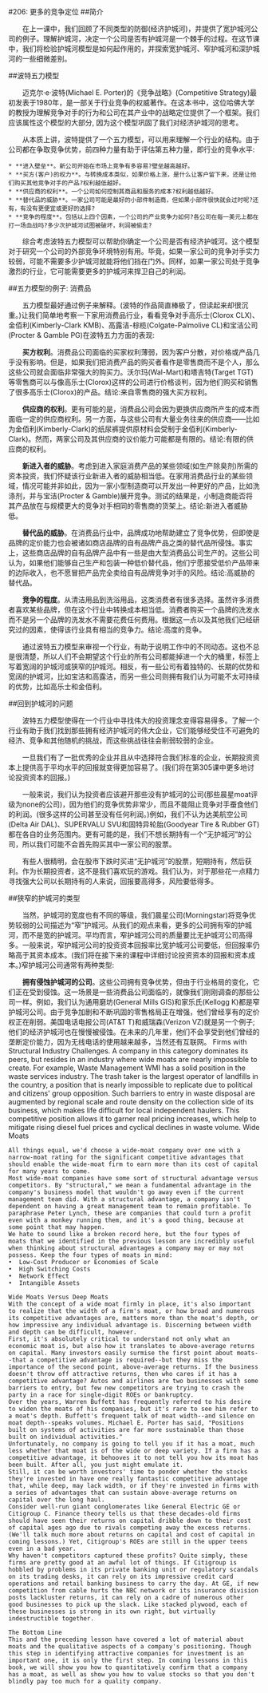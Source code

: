 #206: 更多的竞争定位
##简介

　　在上一课中，我们回顾了不同类型的防御(经济护城河)，并提供了宽护城河公司的例子。理解护城河，决定一个公司是否有护城河是一个棘手的过程。在这节课中，我们将检验护城河模型是如何起作用的，并探索宽护城河、窄护城河和深护城河的一些细微差别。

##波特五力模型

　　迈克尔·e·波特(Michael E. Porter)的《竞争战略》(Competitive Strategy)最初发表于1980年，是一部关于行业竞争的权威著作。在这本书中，这位哈佛大学的教授为理解竞争对手的行为和公司在其产业中的战略定位提供了一个框架。我们应该属性这个模型的大部分, 因为这个模型巩固了我们对经济护城河的思考。

　　从本质上讲，波特提供了一个五力模型，可以用来理解一个行业的结构。由于公司都在争取竞争优势，前四种力量有助于评估第五种力量，即行业的竞争水平:

    * **进入壁垒**。新公司开始在市场上竞争有多容易?壁垒越高越好。   
    * **买方(客户)的权力**。与转换成本类似，如果价格上涨，是什么让客户留下来，还是让他们购买其他竞争对手的产品?权利越低越好。
    * **供应商的权利**。一个公司如何控制其商品和服务的成本?权利越低越好。
    * **替代品的威胁**。一家公司可能是最好的小部件制造商，但如果小部件很快就会过时呢?还有，有没有更便宜或更好的选择?
    * **竞争的程度**。包括以上四个因素，一个公司的产业竞争力如何?各公司在每一美元上都在打一场血战吗?多少次护城河试图被破坏，利润被偷走?
    
　　综合考虑波特五力模型可以帮助你确定一个公司是否有经济护城河。这个模型对于研究一个公司的外部竞争环境特别有用。毕竟，如果一家公司的竞争对手实力较弱，可能不需要多少护城河就能将他们挡在门外。同样，如果一家公司处于竞争激烈的行业，它可能需要更多的护城河来捍卫自己的利润。

##五力模型的例子: 消费品

　　五力模型最好通过例子来解释。(波特的作品简直棒极了，但读起来却很沉重。)让我们简单地考察一下家用消费品行业，看看竞争对手高乐士(Clorox CLX)、金佰利(Kimberly-Clark KMB)、高露洁-棕榄(Colgate-Palmolive  CL)和宝洁公司(Procter & Gamble PG)在波特五力方面的表现:

　　**买方权利**。消费品公司面临的买家权利薄弱，因为客户分散，对价格或产品几乎没有影响。但是，如果我们把消费产品的购买者看作是零售商而不是个人，那么这些公司就会面临非常强大的购买力。沃尔玛(Wal-Mart)和塔吉特(Target TGT)等零售商可以与像高乐士(Clorox)这样的公司进行价格谈判，因为他们购买和销售了很多高乐士(Clorox)的产品。结论:来自零售商的强大买方权利。

　　**供应商的权利**。更有可能的是，消费品公司会因为更换供应商所产生的成本而面临一定的供应商权利。另一方面，与这些公司有大量业务往来的供应商——比如为金佰利(Kimberly-Clark)的纸尿裤提供原材料会受制于金佰利(Kimberly-Clark)。然而，两家公司及其供应商的议价能力可能都是有限的。结论:有限的供应商的权利。

　　**新进入者的威胁**。考虑到进入家庭消费产品的某些领域(如生产除臭剂)所需的资本投资，我们怀疑该行业新进入者的威胁相当低。在家用消费品行业的某些领域，情况可能并非如此，因为一家小型制造商可以开发出一种更好的产品，比如洗涤剂，并与宝洁(Procter & Gamble)展开竞争。测试的结果是，小制造商能否将其产品放在与规模更大的竞争对手相同的零售商的货架上。结论:新进入者威胁低。

　　**替代品的威胁**。在消费品行业中，品牌成功地帮助建立了竞争优势，但即使是品牌的定价能力也会被诸如商店品牌的自有品牌产品之类的替代品所侵蚀。事实上，这些商店品牌的自有品牌产品中有一些是由大型消费品公司生产的。这些公司认为，如果他们能够自己生产和包装一种低价替代品，他们宁愿接受低价产品带来的边际收入，也不愿冒把产品完全卖给自有品牌竞争对手的风险。结论:高威胁的替代品。

　　**竞争的程度**。从清洁用品到洗浴用品，这类消费者有很多选择。虽然许多消费者喜欢某些品牌，但在这个行业中转换成本相当低。消费者购买一个品牌的洗发水而不是另一个品牌的洗发水不需要花费任何费用。根据这一点以及其他我们已经研究过的因素，使得该行业具有相当的竞争力。结论:高度的竞争。

　　通过波特五力模型来审视一个行业，有助于说明工作中的不同动态。这也不总是很清楚，所以人们不会期望这个行业的所有公司都能掉进一个大的桶里，标签上写着宽阔的护城河或狭窄的护城河。相反，有一些公司有着独特的、长期的优势和宽阔的护城河，比如宝洁和高露洁，而另一些公司则拥有我们认为可能不太可持续的优势，比如高乐士和金佰利。

##回到护城河的问题

　　波特五力模型使得在一个行业中寻找伟大的投资理念变得容易得多。了解一个行业有助于我们找到那些拥有经济护城河的伟大企业，它们能够经受住不可避免的经济、竞争和其他随机的挑战，而这些挑战往往会削弱较弱的企业。

　　一旦我们有了一批优秀的企业并且从中选择符合我们标准的企业，长期投资资本上提供高于平均水平的回报就变得更加容易了。(我们将在第305课中更多地讨论投资资本的回报。)

　　一般来说，我们认为投资者应该避开那些没有护城河的公司(那些晨星moat评级为none的公司)，因为他们的竞争优势非常少，而且不能阻止竞争对手蚕食他们的利润。(很多这样的公司甚至没有任何利润。)例如，我们不认为达美航空公司(Delta Air DAL)、SUPERVALU SVU和固特异轮胎(Goodyear Tire & Rubber GT)都在各自的业务范围内。更有可能的是，我们不想长期持有一个“无护城河”的公司，所以我们可能不会首先购买其中一家公司的股票。

　　有些人很精明，会在股市下跌时买进“无护城河”的股票，短期持有，然后获利。作为长期投资者，这不是我们喜欢玩的游戏。我们认为，对于那些花一点精力寻找强大公司以长期持有的人来说，回报要高得多，风险要低得多。

##狭窄的护城河的类型

　　当然，护城河的宽度也有不同的等级，我们晨星公司(Morningstar)将竞争优势较弱的公司描述为“窄”护城河。从我们的观点来看，更多的公司拥有窄的护城河，而不是宽的护城河。平均而言，窄护城河公司的质量要比无护城河公司高得多。一般来说，窄护城河公司的投资资本回报率比宽护城河公司要低，但回报率仍略高于其资本成本。(我们将在接下来的课程中详细讨论投资资本的回报和资本成本。)窄护城河公司通常有两种类型:

　　**拥有侵蚀护城河的公司**。这些公司拥有竞争优势，但由于行业格局的变化，它们正在受到侵蚀。这一场景是一些消费品公司面临的，就像我们刚刚调查的那些公司一样。例如，我们认为通用磨坊(General Mills GIS)和家乐氏(Kellogg K)都是窄护城河公司。由于竞争加剧和不断巩固的零售格局正在增强，他们曾经享有的定价权正在削弱。美国电话电报公司(AT&T T)和威瑞森(Verizon VZ)就是另一个例子;他们的经济护城河也在慢慢被侵蚀。在未来的几年里，他们不会享受到他们曾经的垄断定价能力，因为无线电话的使用越来越多，当然还有互联网。
    Firms with Structural Industry Challenges. A company in this category dominates its peers, but resides in an industry where wide moats are nearly impossible to create. For example, Waste Management  WMI has a solid position in the waste services industry. The trash taker is the largest operator of landfills in the country, a position that is nearly impossible to replicate due to political and citizens' group opposition. Such barriers to entry in waste disposal are augmented by regional scale and route density on the collection side of its business, which makes life difficult for local independent haulers. This competitive position allows it to garner real pricing increases, which help to mitigate rising diesel fuel prices and cyclical declines in waste volume. 
    Wide Moats

    All things equal, we'd choose a wide-moat company over one with a narrow-moat rating for the significant competitive advantages that should enable the wide-moat firm to earn more than its cost of capital for many years to come.
    Most wide-moat companies have some sort of structural advantage versus competitors. By "structural," we mean a fundamental advantage in the company's business model that wouldn't go away even if the current management team did. With a structural advantage, a company isn't dependent on having a great management team to remain profitable. To paraphrase Peter Lynch, these are companies that could turn a profit even with a monkey running them, and it's a good thing, because at some point that may happen.
    We hate to sound like a broken record here, but the four types of moats that we identified in the previous lesson are incredibly useful when thinking about structural advantages a company may or may not possess. Keep the four types of moats in mind:
    •  Low-Cost Producer or Economies of Scale
    •  High Switching Costs
    •  Network Effect
    •  Intangible Assets

    Wide Moats Versus Deep Moats
    With the concept of a wide moat firmly in place, it's also important to realize that the width of a firm's moat, or how broad and numerous its competitive advantages are, matters more than the moat's depth, or how impressive any individual advantage is. Discerning between width and depth can be difficult, however.
    First, it's absolutely critical to understand not only what an economic moat is, but also how it translates to above-average returns on capital. Many investors easily surmise the first point about moats--that a competitive advantage is required--but they miss the importance of the second point, above-average returns. If the business doesn't throw off attractive returns, then who cares if it has a competitive advantage? Autos and airlines are two businesses with some barriers to entry, but few new competitors are trying to crash the party in a race for single-digit ROEs or bankruptcy.
    Over the years, Warren Buffett has frequently referred to his desire to widen the moats of his companies, but it's rare to see him refer to a moat's depth. Buffett's frequent talk of moat width--and silence on moat depth--speaks volumes. Michael E. Porter has said, "Positions built on systems of activities are far more sustainable than those built on individual activities."
    Unfortunately, no company is going to tell you if it has a moat, much less whether that moat is of the wide or deep variety. If a firm has a competitive advantage, it behooves it to not tell you how its moat has been built. After all, you just might emulate it.
    Still, it can be worth investors' time to ponder whether the stocks they're invested in have one really fantastic competitive advantage that, while deep, may lack width, or if they're invested in firms with a series of advantages that can sustain above-average returns on capital over the long haul.
    Consider well-run giant conglomerates like General Electric GE or Citigroup C. Finance theory tells us that these decades-old firms should have seen their returns on capital dribble down to their cost of capital ages ago due to rivals competing away the excess returns. (We'll talk much more about returns on capital and cost of capital in coming lessons.) Yet, Citigroup's ROEs are still in the upper teens even in a bad year.
    Why haven't competitors captured these profits? Quite simply, these firms are pretty good at an awful lot of things. If Citigroup is hobbled by problems in its private banking unit or regulatory scandals on its trading desks, it can rely on its impressive credit card operations and retail banking business to carry the day. At GE, if new competition from cable hurts the NBC network or its insurance division posts lackluster returns, it can rely on a cadre of numerous other good businesses to pick up the slack. Like stacked plywood, each of these businesses is strong in its own right, but virtually indestructible together.

    The Bottom Line
    This and the preceding lesson have covered a lot of material about moats and the qualitative aspects of a company's positioning. Though this step in identifying attractive companies for investment is an important one, it is only the first step. In coming lessons in this book, we will show you how to quantitatively confirm that a company has a moat, as well as show you how to value stocks so that you don't blindly pay too much for a quality company.

